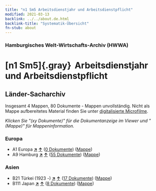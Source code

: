 ```yaml
---
title: "n1 Sm5 Arbeitsdienstjahr und Arbeitsdienstpflicht"
modified: 2021-03-13
backlink: ../../about.de.html
backlink-title: "Systematik-Übersicht"
fn-stub: about
---
```


### Hamburgisches Welt-Wirtschafts-Archiv (HWWA)

# [n1 Sm5]{.gray}&#8201; Arbeitsdienstjahr und Arbeitsdienstpflicht&#160; 







## Länder-Sacharchiv




Insgesamt 4 Mappen, 80 Dokumente - Mappen unvollständig.
Nicht als Mappe aufbereitetes Material finden Sie unter [digitalisierte Microfilme](/film/h1_sh.de.html).

_Klicken Sie "(xy Dokumente)" für die Dokumentanzeige im Viewer und "(Mappe)" für Mappeninformation._




### Europa

- A1 Europa [**&nearr;**](../../../geo/i/140892/about.de.html "Europa (alle Mappen)") [**&uarr;**](../../../geo/about.de.html#A1 "Ländersystematik") (<a href="https://pm20.zbw.eu/iiifview/folder/sh/140892,144936" title="über: Europa : Arbeitsdienstjahr und Arbeitsdienstpflicht" target="_blank">0 Dokumente</a>) ([Mappe](../../../../folder/sh/1408xx/140892/1449xx/144936/about.de.html))
- A9 Hamburg [**&nearr;**](../../../geo/i/140905/about.de.html "Hamburg (alle Mappen)") [**&uarr;**](../../../geo/about.de.html#A9 "Ländersystematik") (<a href="https://pm20.zbw.eu/iiifview/folder/sh/140905,144936" title="über: Hamburg : Arbeitsdienstjahr und Arbeitsdienstpflicht" target="_blank">55 Dokumente</a>) ([Mappe](../../../../folder/sh/1409xx/140905/1449xx/144936/about.de.html))

### Asien

- B21 Türkei (1923 -) [**&nearr;**](../../../geo/i/141111/about.de.html "Türkei (1923 -) (alle Mappen)") [**&uarr;**](../../../geo/about.de.html#B21 "Ländersystematik") (<a href="https://pm20.zbw.eu/iiifview/folder/sh/141111,144936" title="über: Türkei (1923 -) : Arbeitsdienstjahr und Arbeitsdienstpflicht" target="_blank">17 Dokumente</a>) ([Mappe](../../../../folder/sh/1411xx/141111/1449xx/144936/about.de.html))
- B111 Japan [**&nearr;**](../../../geo/i/141272/about.de.html "Japan (alle Mappen)") [**&uarr;**](../../../geo/about.de.html#B111 "Ländersystematik") (<a href="https://pm20.zbw.eu/iiifview/folder/sh/141272,144936" title="über: Japan : Arbeitsdienstjahr und Arbeitsdienstpflicht" target="_blank">8 Dokumente</a>) ([Mappe](../../../../folder/sh/1412xx/141272/1449xx/144936/about.de.html))









